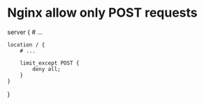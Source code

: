 # Nginx allow only POST requests

server {
	# ...

	location / {
		# ...

		limit_except POST {
			deny all;
		}
	}
}

